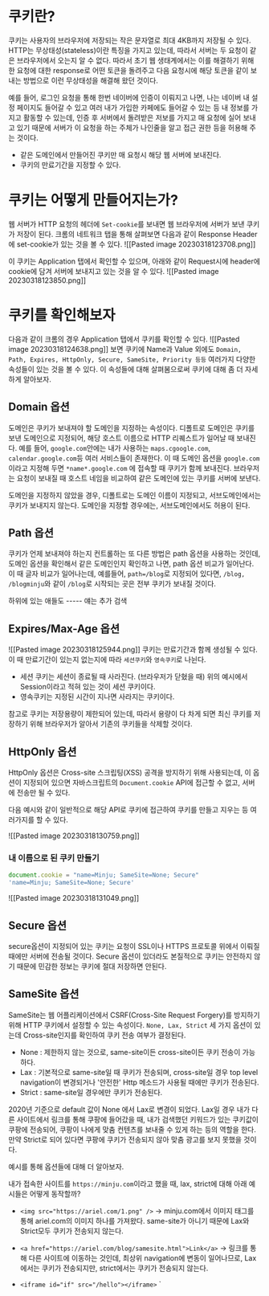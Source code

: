 # 쿠키란?
쿠키는 사용자의 브라우저에 저장되는 작은 문자열로 최대 4KB까지 저장될 수 있다. HTTP는 무상태성(stateless)이란 특징을 가지고 있는데, 따라서 서버는 두 요청이 같은 브라우저에서 오는지 알 수 없다. 따라서 초기 웹 생태계에서는 이를 해결하기 위해 한 요청에 대한 response로 어떤 토큰을 돌려주고 다음 요청시에 해당 토큰을 같이 보내는 방법으로 이런 무상태성을 해결해 왔던 것이다.

예를 들어, 로그인 요청을 통해 한번 네이버에 인증이 이뤄지고 나면, 나는 네이버 내 설정 페이지도 들어갈 수 있고 여러 내가 가입한 카페에도 들어갈 수 있는 등 내 정보를 가지고 활동할 수 있는데, 인증 후 서버에서 돌려받은 저보를 가지고 매 요청에 실어 보내고 있기 때문에 서버가 이 요청을 하는 주체가 나인줄을 알고 접근 권한 등을 허용해 주는 것이다.

- 같은 도메인에서 만들어진 쿠키만 매 요청시 해당 웹 서버에 보내진다.
- 쿠키의 만료기간을 지정할 수 있다.

# 쿠키는 어떻게 만들어지는가?
웹 서버가 HTTP 요청의 헤더에 `Set-cookie`를 보내면 웹 브라우저에 서버가 보낸 쿠키가 저장이 된다.  크롬의 네트워크 탭을 통해 살펴보면 다음과 같이 Response Header에 set-cookie가 있는 것을 볼 수 있다.
![[Pasted image 20230318123708.png]]

이 쿠키는 Application 탭에서 확인할 수 있으며, 아래와 같이 Request시에 header에 cookie에 담겨 서버에 보내지고 있는 것을 알 수 있다.
![[Pasted image 20230318123850.png]]

# 쿠키를 확인해보자
다음과 같이 크롬의 경우 Application 탭에서 쿠키를 확인할 수 있다.
![[Pasted image 20230318124638.png]]
보면 쿠키에 Name과 Value 외에도 `Domain, Path, Expires, HttpOnly, Secure, SameSite, Priority 등등` 여러가지 다양한 속성들이 있는 것을 볼 수 있다. 이 속성들에 대해 살펴봄으로써 쿠키에 대해 좀 더 자세하게 알아보자.

## Domain 옵션
도메인은 쿠키가 보내져야 할 도메인을 지정하는 속성이다. 디폴트로 도메인은 쿠키를 보낸 도메인으로 지정되어, 해당 호스트 이름으로 HTTP 리퀘스트가 일어날 때 보내진다. 예를 들어, `google.com`안에는 내가 사용하는 `maps.cgoogle.com`, `calendar.google.com`등 여러 서비스들이 존재한다. 이 때 도메인 옵션을 `google.com`이라고 지정해 두면 `*name*.google.com` 에 접속할 때 쿠키가 함께 보내진다.  브라우저는 요청이 보내질 때 호스트 네임을 비교하여 같은 도메인에 있는 쿠키를 서버에 보낸다.

도메인을 지정하지 않았을 경우, 디폴트로는 도메인 이름이 지정되고, 서브도메인에서는 쿠키가 보내지지 않는다.
도메인을 지정할 경우에는, 서브도메인에서도 허용이 된다.

## Path 옵션
쿠키가 언제 보내져야 하는지 컨트롤하는 또 다른 방법은 path 옵션을 사용하는 것인데, 도메인 옵션을 확인해서 같은 도메인인지 확인하고 나면, path 옵션 비교가 일어난다. 이 때 글자 비교가 일어나는데, 예를들어, `path=/blog`로 지정되어 있다면, `/blog, /blogminju`와 같이 `/blog`로 시작되는 곳은 전부 쿠키가 보내질 것이다.

하위에 있는 애들도 ----- 얘는 추가 검색

## Expires/Max-Age 옵션
![[Pasted image 20230318125944.png]]
쿠키는 만료기간과 함께 생성될 수 있다. 이 때 만료기간이 있는지 없는지에 따라 `세션쿠키`와 `영속쿠키`로 나뉜다.
- 세션 쿠키는 세션이 종료될 때 사라진다. (브라우저가 닫혔을 때) 위의 예시에서 Session이라고 적혀 있는 것이 세션 쿠키이다.
- 영속쿠키는 지정된 시간이 지나면 사라지는 쿠키이다.

참고로 쿠키는 저장용량이 제한되어 있는데, 따라서 용량이 다 차게 되면 최신 쿠키를 저장하기 위해 브라우저가 알아서 기존의 쿠키들을 삭제할 것이다.

## HttpOnly 옵션
HttpOnly 옵션은 Cross-site 스크립팅(XSS) 공격을 방지하기 위해 사용되는데, 이 옵션이 지정되어 있으면 자바스크립트의 `Document.cookie` API에 접근할 수 없고, 서버에 전송만 될 수 있다. 

다음 예시와 같이 일반적으로 해당 API로 쿠키에 접근하여 쿠키를 만들고 지우는 등 여러가지를 할 수 있다.

![[Pasted image 20230318130759.png]]

### 내 이름으로 된 쿠키 만들기
```javascript
document.cookie = "name=Minju; SameSite=None; Secure"
'name=Minju; SameSite=None; Secure'
```
![[Pasted image 20230318131049.png]]


## Secure 옵션
secure옵션이 지정되어 있는 쿠키는 요청이 SSL이나 HTTPS 프로토콜 위에서 이뤄질 때에만 서버에 전송될 것이다. Secure 옵션이 있더라도 본질적으로 쿠키는 안전하지 않기 때문에 민감한 정보는 쿠키에 절대 저장하면 안된다.

## SameSite 옵션
SameSite는 웹 어플리케이션에서 CSRF(Cross-Site Request Forgery)를 방지하기 위해 HTTP 쿠키에서 설정할 수 있는 속성이다. `None, Lax, Strict` 세 가지 옵션이 있는데 Cross-site인지를 확인하여 쿠키 전송 여부가 결정된다. 
- None : 제한하지 않는 것으로, same-site이든 cross-site이든 쿠키 전송이 가능하다.
- Lax : 기본적으로 same-site일 때 쿠키가 전송되며, cross-site일 경우 top level navigation이 변경되거나 '안전한' Http 메소드가 사용될 때에만 쿠키가 전송된다.
- Strict : same-site일 경우에만 쿠키가 전송된다.

2020년 기준으로 default 값이 None 에서 Lax로 변경이 되었다. Lax일 경우 내가 다른 사이트에서 링크를 통해 쿠팡에 들어갔을 때, 내가 검색했던 키워드가 있는 쿠키값이 쿠팡에 전송되어, 쿠팡이 나에게 맞춤 컨텐츠를 보내줄 수 있게 하는 등의 역할을 한다. 만약 Strict로 되어 있다면 쿠팡에 쿠키가 전송되지 않아 맞춤 광고를 보지 못했을 것이다.

예시를 통해 옵션들에 대해 더 알아보자.

내가 접속한 사이트를 `https://minju.com`이라고 했을 때, lax, strict에 대해 아래 예시들은 어떻게 동작할까?

- `<img src="https://ariel.com/1.png" />`
-> minju.com에서 이미지 태그를 통해 ariel.com의 이미지 하나를 가져왔다. same-site가 아니기 때문에 Lax와 Strict모두 쿠키가 전송되지 않는다.


-  `<a href="https://ariel.com/blog/samesite.html">Link</a>`
-> 링크를 통해 다른 사이트에 이동하는 것인데, 최상위 navigation에 변동이 일어나므로, Lax에서는 쿠키가 전송되지만, strict에서는 쿠키가 전송되지 않는다. 


-  `<iframe id="if" src="/hello"></iframe>`
    `<script> document.getElementById("if").contentDocument.location.href="https://ariel.com" 
-> iframe 내부에서 ariel.com으로 이동하게 될 텐데, top-level navigation이 아니기 대문에 Lax와 Strict모두에서 쿠키가 전송되지 않는다.

- `document.location.href="https://ariel.com"</script>`
-> 최상단에서 navigation 변동이기 때문에 Lax일 때는 쿠키전송, Strict일 때는 쿠키전송이 일어나지 않는다.

그렇다면 두 가지 질문이 생긴다. 

### 첫 번째, CSRF란 무엇일까?
사이트 간 요청 위조의 줄임말로, 인증된 사용자가 웹 어플리케이션에 특정 요청을 보내도록 유도하는 공격 행위를 말한다. 예를 들어 내가 A라는 웹사이트에 로그인 되어있는 상태에서 피싱 사이트를 클릭했을 때, 해당 URL을 클릭함과 동시에 A라는 웹사이트에서 받아온 내 정보를 가지고 A웹사이트에 내 비밀번호를 변경해달라고 하는 요청, 혹은 돈을 송금해달라고 하는 요청들을 하도록 하는 것이다. 

*비교, XSS란?
Cross Site Scripting 의 줄임말로, 공격자가 클라이언트 측 스크립트를 웹 사이트에 삽입하여 다른 사용자의 브라우저에서 수행되게 하는 공격의 유형을 말한다. 삽입된 코드는 피해 사용자의 사이트 권한 쿠키를 공격자에게 보내는 종류의 악성작업을 수행할 수 있고, 공격자는 전달받은 정보를 활용해 마치 피해 사용자인 것처럼 위장하여 사이트에 로그인하고 피해 사용자가 할 수 있는 모든 작업을 수행할 수 있다.

### Cross-site 기준은 어떻게 될까?
HTTP 목적지의 사이트와 현재 주소 표시창에 있는 사이트 간에 비교가 일어나는데, Same-site인지 판별할 때에는 모든 도메인을 확인하지 않고, .com/.net/.org같은 public suffix의 앞에 있는 도메인까지만 비교를 하게 된다. (*Same Origin인지 확인할 때에는, scheme(http)와, Host, Port 모두를 확인하여 이 셋 중에 하나라도 다르면 다른 Origin이라고 판별한다.*)

public-suffix의 의미를 좀 더 짚고 가야하는데, public suffix는 바로 그 앞에있는 도메인을 유저들이 만들 수 있어야 한다. publicsuffix.org 라는 곳에서 이걸 관리하는데 예를 들어 이 사이트에 보면 github.io자체가 public suffix로 등록되어 있다. 따라서 same-site를 판별할 때, minju.github.io 까지 비교할 것이다.

예시를 한번 보도록 하자.

1) https://www.minju-k.com/path.page.html
2) https://blog.minju-k.com:8443/sop.html
3) http://www.minju-k.com/index.html
4) https://minju.github.io/index.html
5) https://hello.github.io/index.html

위 예시에서, 1,2,3은 Same-site라고 볼 수 있고, 4,5번 같은 경우에는 github.io 자체가 public suffix이기 때문에 바로 앞단계의 도메인이 달라 cross-site라고 볼 수 있다.


# 세션이란?
쿠키에 대해 살펴봤으니, 세션에 대해 살펴보도록 하자.

세션과 쿠키의 가장 큰 차이점은 정보를 관리하는 위치인데, 쿠키의 경우 사용자의 정보가 브라우저에 저장되어 있다가 서버에게 보내진다고 한다면, 세션의 경우 세션 ID만 쿠키에 전달해주고, 정보는 세션 DB에서 관리한다. 각 클라이언트에게 고유 ID를 부여하여, 세션 ID로 클라이언트를 구분해서 요구에 맞는 서비스를 제공해 주는 방식으로, 보안 면에서 쿠키보다 우수하다.

세션은 서버에서 관리하고 있기 때문에, 서버 측에서 강제 탈퇴, 넷플릭스 계정 4명까지 제한 등 여러가지 일을 할 수 있지만, 서버의 메모리를 사용하기 때문에 사용자가 많아질 경우 속도가 느려질 수 있고 메모리가 감당하지 못하는 경우가 있을 수 있다.  매 요청마다 클라이언트가 쿠키롤 통해 보내온 세션 ID를 세션 DB를 통해 확인해야 하기 때문이다. 

간단하게 토큰과 비교하자면, 토큰은 서버의 비밀 키로 사인을 해 준 종이를 돌려주는 것과 같은데, 사용자는 서버에서 발급한 토큰을 다시 서버에 전송할 때, 만약 서버가 전달해 준 토큰이 아니라면 인증이 어려운 원리를 사용하는 것이다. 세션의 경우에는 서버가 로그인된 유저의 모든 정보를 저장하기 때문에 사용자가 이미 접속해 있음을 알아차릴 수 있는 반면, 토큰의 경우에는 인증된 종이(토큰)만 내밀면 되기 때문에 여러 사용자가 같은 토큰으로 로그인을 할 수도 있다. 




https://web.dev/i18n/ko/samesite-cookies-explained/
https://developer.mozilla.org/ko/docs/Web/HTTP/Cookies
https://www.youtube.com/watch?v=tosLBcAX1vk&t=417s
https://www.youtube.com/watch?v=Q3YuKipzPbs&t=811s